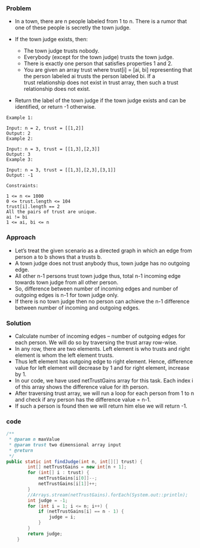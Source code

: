 ### Problem

- In a town, there are n people labeled from 1 to n. There is a rumor that one of these people is secretly the town judge.
- If the town judge exists, then:

  - The town judge trusts nobody.
  - Everybody (except for the town judge) trusts the town judge.
  - There is exactly one person that satisfies properties 1 and 2.
  - You are given an array trust where trust[i] = [ai, bi] representing that the person labeled ai trusts the person labeled bi. If a  
    trust relationship does not exist in trust array, then such a trust relationship does not exist.

- Return the label of the town judge if the town judge exists and can be identified, or return -1 otherwise.

```
Example 1:

Input: n = 2, trust = [[1,2]]
Output: 2
Example 2:

Input: n = 3, trust = [[1,3],[2,3]]
Output: 3
Example 3:

Input: n = 3, trust = [[1,3],[2,3],[3,1]]
Output: -1

Constraints:

1 <= n <= 1000
0 <= trust.length <= 104
trust[i].length == 2
All the pairs of trust are unique.
ai != bi
1 <= ai, bi <= n
```

### Approach

- Let’s treat the given scenario as a directed graph in which an edge from person a to b shows that a trusts b.
- A town judge does not trust anybody thus, town judge has no outgoing edge.
- All other n-1 persons trust town judge thus, total n-1 incoming edge towards town judge from all other person.
- So, difference between number of incoming edges and number of outgoing edges is n-1 for town judge only.
- If there is no town judge then no person can achieve the n-1 difference between number of incoming and outgoing edges.

### Solution

- Calculate number of incoming edges – number of outgoing edges for each person. We will do so by traversing the trust array row-wise.
- In any row, there are two elements. Left element is who trusts and right element is whom the left element trusts.
- Thus left element has outgoing edge to right element. Hence, difference value for left element will decrease by 1 and for right element, increase by 1.
- In our code, we have used netTrustGains array for this task. Each index i of this array shows the difference value for ith person.
- After traversing trust array, we will run a loop for each person from 1 to n and check if any person has the difference value = n-1.
- If such a person is found then we will return him else we will return -1.

### code

```java
/**
 * @param n maxValue
 * @param trust two dimensional array input
 * @return
 */
public static int findJudge(int n, int[][] trust) {
        int[] netTrustGains = new int[n + 1];
        for (int[] i : trust) {
            netTrustGains[i[0]]--;
            netTrustGains[i[1]]++;
        }
        //Arrays.stream(netTrustGains).forEach(System.out::println);
        int judge = -1;
        for (int i = 1; i <= n; i++) {
            if (netTrustGains[i] == n - 1) {
                judge = i;
            }
        }
        return judge;
    }
```
